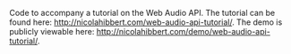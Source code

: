 Code to accompany a tutorial on the Web Audio API.  The tutorial can be found here: http://nicolahibbert.com/web-audio-api-tutorial/.  The demo is publicly viewable here: http://nicolahibbert.com/demo/web-audio-api-tutorial/.
